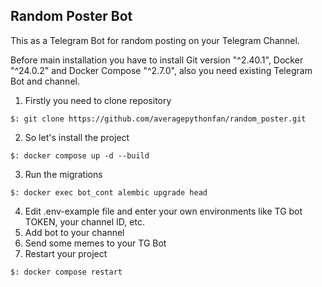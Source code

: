 ## Random Poster Bot

This as a Telegram Bot for random posting on your Telegram Channel.

Before main installation you have to install Git version "^2.40.1",
Docker "^24.0.2" and Docker Compose "^2.7.0", also you need existing Telegram Bot and channel.

1. Firstly you need to clone repository
```
$: git clone https://github.com/averagepythonfan/random_poster.git
```

2. So let's install the project
```
$: docker compose up -d --build
```

3. Run the migrations
```
$: docker exec bot_cont alembic upgrade head
```


4. Edit .env-example file and enter your own environments like TG bot TOKEN, your channel ID, etc.
5. Add bot to your channel
6. Send some memes to your TG Bot
7. Restart your project
```
$: docker compose restart
```